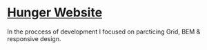 # [Hunger Website](https://antonvasilenko00.github.io/Hunger/)
In the proccess of development I focused on parcticing Grid, BEM & responsive design.
